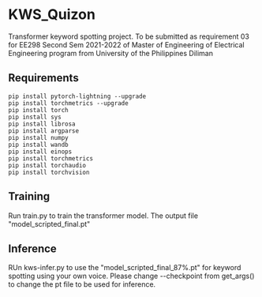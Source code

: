# KWS_Quizon
Transformer keyword spotting project. To be submitted as requirement 03 for EE298 Second Sem 2021-2022 of Master of Engineering of Electrical Engineering program from University of the Philippines Diliman


## Requirements
```
pip install pytorch-lightning --upgrade
pip install torchmetrics --upgrade
pip install torch
pip install sys
pip install librosa
pip install argparse
pip install numpy
pip install wandb
pip install einops
pip install torchmetrics
pip install torchaudio
pip install torchvision
```
## Training 
Run train.py to train the transformer model. The output file "model_scripted_final.pt"

## Inference

RUn kws-infer.py to use the "model_scripted_final_87%.pt" for keyword spotting using your own voice. Please change --checkpoint from get_args() to change the pt file to be used for inference.

